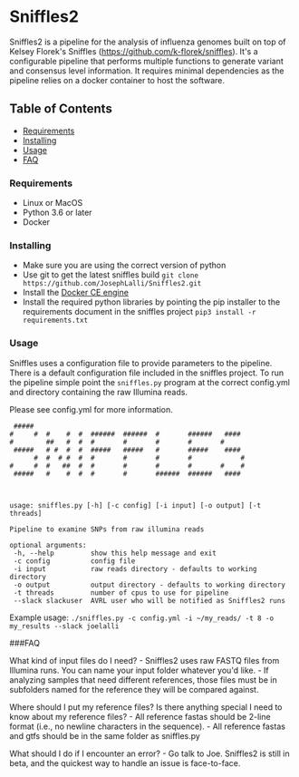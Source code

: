 # Sniffles2

Sniffles2 is a pipeline for the analysis of influenza genomes built on top of Kelsey Florek's Sniffles (https://github.com/k-florek/sniffles). It's a configurable pipeline that performs multiple functions to generate variant and consensus level information. It requires minimal dependencies as the pipeline relies on a docker container to host the software.

## Table of Contents
* [Requirements](#requirements)
* [Installing](#installing)
* [Usage](#usage)
* [FAQ](#FAQ)

### Requirements
* Linux or MacOS
* Python 3.6 or later
* Docker

### Installing
* Make sure you are using the correct version of python
* Use git to get the latest sniffles build `git clone https://github.com/JosephLalli/Sniffles2.git`
* Install the [Docker CE engine](https://docs.docker.com/install/)
* Install the required python libraries by pointing the pip installer to the requirements document in the sniffles project `pip3 install -r requirements.txt`

### Usage
Sniffles uses a configuration file to provide parameters to the pipeline. There is a default configuration file included in the sniffles project. To run the pipeline simple point the `sniffles.py` program at the correct config.yml and directory containing the raw Illumina reads.

Please see config.yml for more information.

```
 #####
#     #  #    #  #  ######  ######  #       ######   ####
#        ##   #  #  #       #       #       #       #
 #####   # #  #  #  #####   #####   #       #####    ####
      #  #  # #  #  #       #       #       #            #
#     #  #   ##  #  #       #       #       #       #    #
 #####   #    #  #  #       #       ######  ######   ####



usage: sniffles.py [-h] [-c config] [-i input] [-o output] [-t threads]

Pipeline to examine SNPs from raw illumina reads

optional arguments:
 -h, --help         show this help message and exit
 -c config          config file
 -i input           raw reads directory - defaults to working directory
 -o output          output directory - defaults to working directory
 -t threads         number of cpus to use for pipeline
 --slack slackuser  AVRL user who will be notified as Sniffles2 runs
```

Example usage:
`./sniffles.py -c config.yml -i ~/my_reads/ -t 8 -o my_results --slack joelalli`

###FAQ

What kind of input files do I need?
    - Sniffles2 uses raw FASTQ files from Illumina runs. You can name your input folder whatever you'd like.
        - If analyzing samples that need different references, those files must be in subfolders named for the reference they will be compared against.

Where should I put my reference files? Is there anything special I need to know about my reference files?
    - All reference fastas should be 2-line format (i.e., no newline characters in the sequence).
    - All reference fastas and gtfs should be in the same folder as sniffles.py

What should I do if I encounter an error?
    - Go talk to Joe. Sniffles2 is still in beta, and the quickest way to handle an issue is face-to-face.
